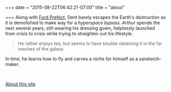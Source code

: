 +++
date = "2015-08-22T06:42:21-07:00"
title = "about"

+++
Along with [Ford Prefect](https://en.wikipedia.org/wiki/Ford_Prefect_(character)), Dent barely escapes the Earth's destruction as it is demolished to make way for a _hyperspace bypass_. Arthur spends the next several years, still wearing his dressing gown, helplessly launched from crisis to crisis while trying to straighten out his lifestyle.

> He rather enjoys tea, but seems to have trouble obtaining it in the far reaches of the galaxy.

In time, he learns how to fly and carves a niche for himself as a sandwich-maker.

<br />

[About this site](colophon/)